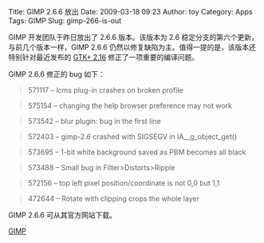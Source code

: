 Title: GIMP 2.6.6 放出
Date: 2009-03-18 09:23
Author: toy
Category: Apps
Tags: GIMP
Slug: gimp-266-is-out

GIMP 开发团队于昨日放出了 2.6.6 版本。该版本为 2.6
稳定分支的第六个更新，与前几个版本一样，GIMP 2.6.6
仍然以修复缺陷为主。值得一提的是，该版本还特别针对最近发布的 [GTK+
2.16](http://www.gtk.org/) 修正了一项重要的编译问题。

GIMP 2.6.6 修正的 bug 如下：

> 571117 – lcms plug-in crashes on broken profile

> 575154 – changing the help browser preference may not work

> 573542 – blur plugin: bug in the first line

> 572403 – gimp-2.6 crashed with SIGSEGV in IA\_\_g\_object\_get()

> 573695 – 1-bit white background saved as PBM becomes all black

> 573488 – Small bug in Filter>Distorts>Ripple

> 572156 – top left pixel position/coordinate is not 0,0 but 1,1

> 472644 – Rotate with clipping crops the whole layer

GIMP 2.6.6 可从其官方网站下载。

[GIMP](http://gimp.org/downloads/)
